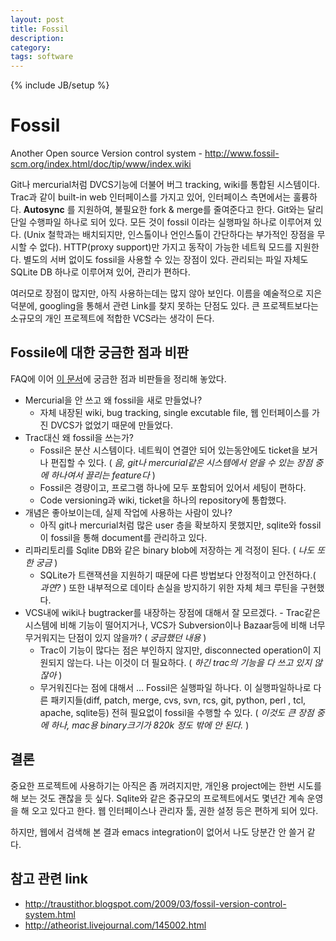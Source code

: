 ```yaml
---
layout: post
title: Fossil
description: 
category: 
tags: software
---
```

{% include JB/setup %}


# Fossil

Another Open source Version control system - 
<http://www.fossil-scm.org/index.html/doc/tip/www/index.wiki>

Git나 mercurial처럼 DVCS기능에 더불어 버그 tracking, wiki를 통합된 시스템이다. 
Trac과 같이 built-in web 인터페이스를 가지고 있어, 인터페이스 측면에서는 훌륭하다. 
**Autosync** 를 지원하여, 불필요한 fork & merge를 줄여준다고 한다. 
Git와는 달리 단일 수행파일 하나로 되어 있다. 모든 것이 fossil 이라는 실행파일
하나로 이루어져 있다. (Unix 철학과는 배치되지만, 인스톨이나 언인스톨이 간단하다는
부가적인 장점을 무시할 수 없다). HTTP(proxy support)만 가지고 동작이 가능한
네트웍 모드를 지원한다. 별도의 서버 없이도 fossil을 사용할 수 있는 장점이 있다. 
관리되는 파일 자체도 SQLite DB 하나로 이루어져 있어, 관리가 편하다. 

여러모로 장점이 많지만, 아직 사용하는데는 많지 않아 보인다. 이름을 예술적으로
지은 덕분에, googling을 통해서 관련 Link를 찾지 못하는 단점도 있다. 
큰 프로젝트보다는 소규모의 개인 프로젝트에 적합한 VCS라는 생각이 든다. 

## Fossile에 대한 궁금한 점과 비판

FAQ에 이어 [이 문서](http://www.fossil-scm.org/index.html/doc/tip/www/qandc.wiki)에 궁금한 점과 비판들을 정리해 놓았다.

-   Mercurial을 안 쓰고 왜 fossil을 새로 만들었나?
    -   자체 내장된 wiki, bug tracking, single excutable file, 웹 인터페이스를 가진 DVCS가 없었기 때문에
        만들었다.
-   Trac대신 왜 fossil을 쓰는가?
    -   Fossil은 분산 시스템이다. 네트웍이 연결안 되어 있는동안에도 ticket을 보거나 편집할 수 있다.  (
        *음, git나 mercurial같은 시스템에서 얻을 수 있는 장점 중에 하나여서 끌리는 feature다* )
    -   Fossil은 경량이고, 프로그램 하나에 모두 포함되어 있어서 세팅이 편하다.
    -   Code versioning과 wiki, ticket을 하나의 repository에 통합했다.
-   개념은 좋아보이는데, 실제 작업에 사용하는 사람이 있나?
    -   아직 git나 mercurial처럼 많은 user 층을 확보하지 못했지만, sqlite와 fossil이 fossil을 통해
        document를 관리하고 있다.
-   리파리토리를 Sqlite DB와 같은 binary blob에 저장하는 게 걱정이 된다. ( *나도 또한 궁금* )
    -   SQLite가 트랜잭션을 지원하기 때문에 다른 방법보다 안정적이고 안전하다.( *과연?* ) 또한 내부적으로
        데이타 손실을 방지하기 위한 자체 체크 루틴을 구현했다.
-   VCS내에 wiki나 bugtracker를 내장하는 장점에 대해서 잘 모르겠다. - Trac같은 시스템에 비해 기능이
    떨어지거나, VCS가 Subversion이나 Bazaar등에 비해 너무 무거워지는 단점이 있지 않을까? ( *궁금했던
    내용* )
    -   Trac이 기능이 많다는 점은 부인하지 않지만, disconnected operation이 지원되지 않는다. 나는 이것이
        더 필요하다. ( *하긴 trac의 기능을 다 쓰고 있지 않잖아* )
    -   무거워진다는 점에 대해서 &#x2026; Fossil은 실행파일 하나다. 이 실행파일하나로 다른 패키지들(diff,
        patch, merge, cvs, svn, rcs, git, python, perl , tcl, apache, sqlite등) 전혀 필요없이 fossil을
        수행할 수 있다. ( *이것도 큰 장점 중에 하나, mac용 binary크기가 820k 정도 밖에 안 된다.* )

## 결론

중요한 프로젝트에 사용하기는 아직은 좀 꺼려지지만, 개인용 project에는 한번 시도를 해 보는 것도 괜찮을
듯 싶다. Sqlite와 같은 중규모의 프로젝트에서도 몇년간 계속 운영을 해 오고 있다고 한다.  웹
인터페이스나 관리자 툴, 권한 설정 등은 편하게 되어 있다.

하지만, 웹에서 검색해 본 결과 emacs integration이 없어서 나도 당분간 안 쓸거 같다.

## 참고 관련 link

-   <http://traustithor.blogspot.com/2009/03/fossil-version-control-system.html>
-   <http://atheorist.livejournal.com/145002.html>
